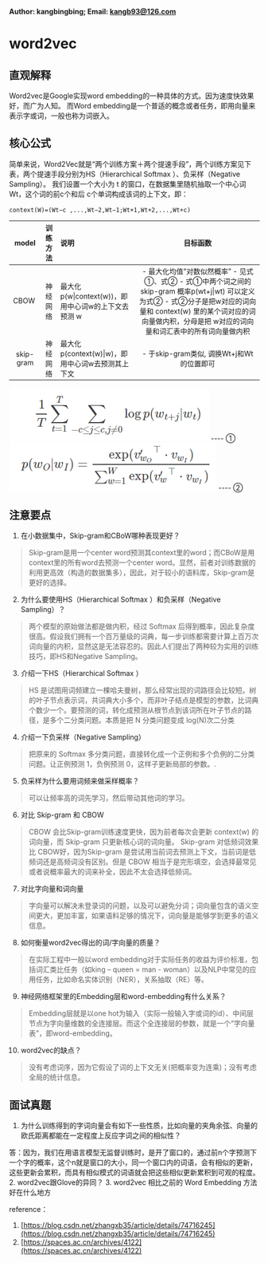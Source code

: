 **Author: kangbingbing;     Email: kangb93@126.com**
# word2vec
## 直观解释
Word2vec是Google实现word embedding的一种具体的方式。因为速度快效果好，而广为人知。
而Word embedding是一个普适的概念或者任务，即用向量来表示字或词，一般也称为词嵌入。
## 核心公式
简单来说，Word2Vec就是“两个训练方案＋两个提速手段”，两个训练方案见下表，两个提速手段分别为HS（Hierarchical Softmax ）、负采样（Negative Sampling）。
我们设置一个大小为 t 的窗口，在数据集里随机抽取一个中心词Wt，这个词的前c个和后 c个单词构成该词的上下文，即：
```
context(W)=(Wt−c ,...,Wt−2,Wt−1;Wt+1,Wt+2,...,Wt+c)
```

|  model    | 训练方法 | 说明   | 目标函数  | 
|:----:|:----:|:----|:----:|
| CBOW       | 神经网络   | 最大化p(w\|context(w))，即用中心词w的上下文去预测 w | - 最大化均值“对数似然概率”  - 见式①、式②    - 式①中两个词之间的 skip-gram 概率p(wt+j\|wt) 可以定义为式②  - 式②分子是把w对应的词向量和  context(w) 里的某个词对应的词向量做内积，分母是把 w对应的词向量和词汇表中的所有词向量做内积   | 
| skip-gram   | 神经网络 | 最大化p(context(w)\|w)，即用中心词w去预测其上下文   | - 于skip-gram类似, 调换Wt+j和Wt的位置即可 | 

<img src="../assert/formula-word2vec-1.png"/> ---- ①
<img src="../assert/formula-word2vec-2.png"/>     ---- ②




## 注意要点
1. 在小数据集中，Skip-gram和CBoW哪种表现更好？
>Skip-gram是用一个center word预测其context里的word；而CBoW是用context里的所有word去预测一个center word。显然，前者对训练数据的利用更高效（构造的数据集多），因此，对于较小的语料库，Skip-gram是更好的选择。
2. 为什么要使用HS（Hierarchical Softmax ）和负采样（Negative Sampling）？
>两个模型的原始做法都是做内积，经过 Softmax 后得到概率，因此复杂度很高。假设我们拥有一个百万量级的词典，每一步训练都需要计算上百万次词向量的内积，显然这是无法容忍的。因此人们提出了两种较为实用的训练技巧，即HS和Negative Sampling。

3. 介绍一下HS（Hierarchical Softmax ）
>HS 是试图用词频建立一棵哈夫曼树，那么经常出现的词路径会比较短。树的叶子节点表示词，共词典大小多个，而非叶子结点是模型的参数，比词典个数少一个。要预测的词，转化成预测从根节点到该词所在叶子节点的路径，是多个二分类问题。本质是把 N 分类问题变成 log(N)次二分类
4. 介绍一下负采样（Negative Sampling）
>把原来的 Softmax 多分类问题，直接转化成一个正例和多个负例的二分类问题。让正例预测 1，负例预测 0，这样子更新局部的参数。.
5. 负采样为什么要用词频来做采样概率？
>可以让频率高的词先学习，然后带动其他词的学习。
6. 对比 Skip-gram 和 CBOW
>CBOW 会比Skip-gram训练速度更快，因为前者每次会更新 context(w) 的词向量，而 Skip-gram 只更新核心词的词向量。
>Skip-gram 对低频词效果比 CBOW好，因为Skip-gram 是尝试用当前词去预测上下文，当前词是低频词还是高频词没有区别。但是 CBOW 相当于是完形填空，会选择最常见或者说概率最大的词来补全，因此不太会选择低频词。
7. 对比字向量和词向量
>字向量可以解决未登录词的问题，以及可以避免分词；词向量包含的语义空间更大，更加丰富，如果语料足够的情况下，词向量是能够学到更多的语义信息。
8. 如何衡量word2vec得出的词/字向量的质量？
>在实际工程中一般以word embedding对于实际任务的收益为评价标准，包括词汇类比任务（如king – queen = man - woman）以及NLP中常见的应用任务，比如命名实体识别（NER），关系抽取（RE）等。
9. 神经网络框架里的Embedding层和word-embedding有什么关系？
>Embedding层就是以one hot为输入（实际一般输入字或词的id）、中间层节点为字向量维数的全连接层。而这个全连接层的参数，就是一个“字向量表”，即word-embedding。
10.  word2vec的缺点？
>没有考虑词序，因为它假设了词的上下文无关(把概率变为连乘)；没有考虑全局的统计信息。
## 面试真题
1. 为什么训练得到的字词向量会有如下一些性质，比如向量的夹角余弦、向量的欧氏距离都能在一定程度上反应字词之间的相似性？

  答：因为，我们在用语言模型无监督训练时，是开了窗口的，通过前n个字预测下一个字的概率，这个n就是窗口的大小，同一个窗口内的词语，会有相似的更新，这些更新会累积，而具有相似模式的词语就会把这些相似更新累积到可观的程度。
2. word2vec跟Glove的异同？
3. word2vec 相比之前的 Word Embedding 方法好在什么地方

reference：
1. [https://blog.csdn.net/zhangxb35/article/details/74716245](https://blog.csdn.net/zhangxb35/article/details/74716245)
2. [https://spaces.ac.cn/archives/4122](https://spaces.ac.cn/archives/4122)

